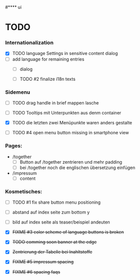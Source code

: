 #**** ui


# TODO

### Internationalization
  - [X] TODO language Settings in sensitive content dialog 
  - [ ] add language for remaining entries
    - [ ] dialog
    - [ ] TODO #2 finalize i18n texts 


### Sidemenu
  - [ ] TODO drag handle in brief mappen lasche 
  - [ ] TODO Tooltips mit Unterpunkten aus denm container
  - [X] TODO die letzten zwei Menüpunkte waren anders gestalte 
  - [ ] TODO #4 open menu button missing in smartphone view


### Pages:
  - /together
    - [ ] Button auf /together zentrieren und mehr padding 
    - [ ] bei /together noch die englischen übersetzung einfügen
  
  - /impressum
    - [ ] content
### Kosmetisches: 
  - [ ] TODO #1 fix share button  menu positioning
  - [ ] abstand auf index seite zum bottom y
  - [ ] bild auf index seite als teaser/beispiel andeuten
  - [X] ~~FIXME #3 color scheme of language buttons is broken~~
  - [X] ~~TODO comming soon banner at the edge~~
  - [X] ~~Zentrierung der Tabelle bei Inahltstoffe~~
  - [X] ~~FIXME #5 impressum spacing~~
  - [X] ~~FIXME #6 spacing faqs~~


